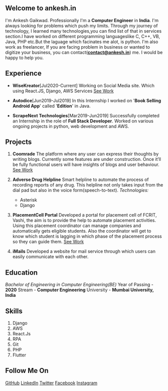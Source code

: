 ## Welcome to ankesh.in

I'm Ankesh Gaikwad. Professionally I'm a **Computer Engineer** in **India**. I'm always looking for problems which push my limits. Through my journey of technology, I learned many technologies,you can find list of that in services section.I have worked on different programming languageslike C, C++, VB, Java, PHP etc.But the laguage which facinates me alot, is python. 
I'm also work as freelancer, If you are facing problem in business or wanted to digitize your business, you can contact(**contact@ankesh.in**) me. I would be happy to help you.


## Experience
- **WiseKreator**[Jul2020-Current]
  Working on Social Media site. Which using React.JS, Django, AWS Services 
  [See Work](https://www.wisekreator.com/)
  
- **Autodice**[Jun2019-Jul2019]
  In this Internship I worked on '**Book Selling Android App**' called '**Edition**' in Java.
  
- **ScrapeNext Technologies**[Mar2019-Jun2019]
  Successfully completed an Internship in the role of **Full Stack Developer**. Worked on various ongoing projects in python, web development and AWS.


## Projects

1. **Coomrade**
    The platform where any user can express their thoughts by writing blogs. Currently some features are under construction. Once it’ll be fully functional users will have insights of blogs and user behaviour.
    [See Work](https://coomrade.com)

2. **Adverse Drug Helpline**
    Smart helpline to automate the process of recording reports of any drug. This helpline not only takes input from the dial pad but also in the voice form(speech-to-text).
    _Technologies:_
    - Asterisk
    - Django

3. **PlacementCell Portal**
   Developed a portal for placement cell of FCRIT, Vashi, the aim is to provide the help to automate placement activities. Using this placement coordinator can manage companies and automatically gets eligible students. Also the coordinator will get to know which student is lagging in which phase of the placement process so they can guide them. 
   [See Work](http://sp.fcrit.ac.in/placementcell)
   
4. **iMails**
   Developed a website for mail service through which users can easily communicate with each other.


## Education
_Bachelor of Engineering in Computer Engineering(BE)_
Year of Passing - **2020**
Stream - **Computer Engineering**
University - **Mumbai University, India**

## Skills
1. Django
2. AWS
3. React.Js
4. RPA
5. Git
6. PHP
7. Flutter



## Follow Me On
[GitHub](https://github.com/ankesh06g)
[LinkedIn](https://www.linkedin.com/in/aag06)
[Twitter](https://www.twitter.com/Ankesh_AAG?s=01)
[Facebook](https://www.facebook.com/ankesh.gaikwad06)
[Instagram](https://www.instagram.com/ankesh_gaikwad06)

